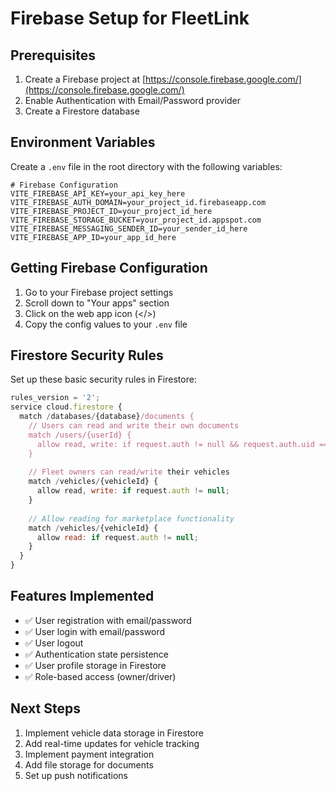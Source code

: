 # Firebase Setup for FleetLink

## Prerequisites
1. Create a Firebase project at [https://console.firebase.google.com/](https://console.firebase.google.com/)
2. Enable Authentication with Email/Password provider
3. Create a Firestore database

## Environment Variables
Create a `.env` file in the root directory with the following variables:

```env
# Firebase Configuration
VITE_FIREBASE_API_KEY=your_api_key_here
VITE_FIREBASE_AUTH_DOMAIN=your_project_id.firebaseapp.com
VITE_FIREBASE_PROJECT_ID=your_project_id_here
VITE_FIREBASE_STORAGE_BUCKET=your_project_id.appspot.com
VITE_FIREBASE_MESSAGING_SENDER_ID=your_sender_id_here
VITE_FIREBASE_APP_ID=your_app_id_here
```

## Getting Firebase Configuration
1. Go to your Firebase project settings
2. Scroll down to "Your apps" section
3. Click on the web app icon (</>)
4. Copy the config values to your `.env` file

## Firestore Security Rules
Set up these basic security rules in Firestore:

```javascript
rules_version = '2';
service cloud.firestore {
  match /databases/{database}/documents {
    // Users can read and write their own documents
    match /users/{userId} {
      allow read, write: if request.auth != null && request.auth.uid == userId;
    }
    
    // Fleet owners can read/write their vehicles
    match /vehicles/{vehicleId} {
      allow read, write: if request.auth != null;
    }
    
    // Allow reading for marketplace functionality
    match /vehicles/{vehicleId} {
      allow read: if request.auth != null;
    }
  }
}
```

## Features Implemented
- ✅ User registration with email/password
- ✅ User login with email/password  
- ✅ User logout
- ✅ Authentication state persistence
- ✅ User profile storage in Firestore
- ✅ Role-based access (owner/driver)

## Next Steps
1. Implement vehicle data storage in Firestore
2. Add real-time updates for vehicle tracking
3. Implement payment integration
4. Add file storage for documents
5. Set up push notifications 